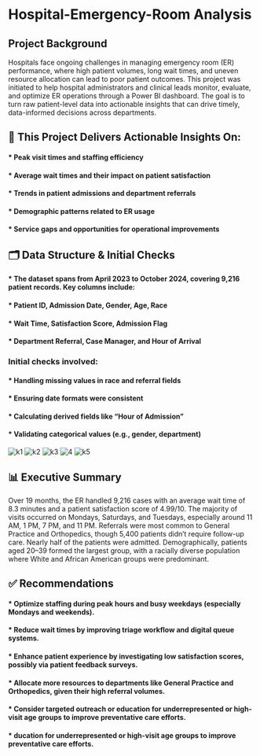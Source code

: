 # Hospital-Emergency-Room Analysis
## Project Background
Hospitals face ongoing challenges in managing emergency room (ER) performance, where high patient volumes, long wait times, and uneven resource allocation can lead to poor patient outcomes. This project was initiated to help hospital administrators and clinical leads monitor, evaluate, and optimize ER operations through a Power BI dashboard. The goal is to turn raw patient-level data into actionable insights that can drive timely, data-informed decisions across departments.

## 🎯 This Project Delivers Actionable Insights On:
#### * Peak visit times and staffing efficiency
#### * Average wait times and their impact on patient satisfaction
#### * Trends in patient admissions and department referrals
#### * Demographic patterns related to ER usage
#### * Service gaps and opportunities for operational improvements

## 🗂️ Data Structure & Initial Checks
#### * The dataset spans from April 2023 to October 2024, covering 9,216 patient records. Key columns include:
#### * Patient ID, Admission Date, Gender, Age, Race
#### * Wait Time, Satisfaction Score, Admission Flag
#### * Department Referral, Case Manager, and Hour of Arrival
### Initial checks involved:

#### * Handling missing values in race and referral fields
#### * Ensuring date formats were consistent
#### * Calculating derived fields like “Hour of Admission”
#### * Validating categorical values (e.g., gender, department)
![k1](https://github.com/user-attachments/assets/e2998aa4-0f0e-450b-bbad-60d55594e38f)
![k2](https://github.com/user-attachments/assets/591a6167-38d2-4a99-8111-6b7be9ec5fd4)
![k3](https://github.com/user-attachments/assets/997212e5-a2d9-49c1-b51f-44943b4dbc5a)
![4](https://github.com/user-attachments/assets/bbd9f473-b0bc-487e-803e-2e1c9fb4f57b)
![k5](https://github.com/user-attachments/assets/8b8a96ea-97f3-409e-9a2e-c64ba3d432ea)


## 📊 Executive Summary
Over 19 months, the ER handled 9,216 cases with an average wait time of 8.3 minutes and a patient satisfaction score of 4.99/10. The majority of visits occurred on Mondays, Saturdays, and Tuesdays, especially around 11 AM, 1 PM, 7 PM, and 11 PM.
Referrals were most common to General Practice and Orthopedics, though 5,400 patients didn’t require follow-up care. Nearly half of the patients were admitted.
Demographically, patients aged 20–39 formed the largest group, with a racially diverse population where White and African American groups were predominant.

## ✅ Recommendations
#### * Optimize staffing during peak hours and busy weekdays (especially Mondays and weekends).
#### * Reduce wait times by improving triage workflow and digital queue systems.
#### * Enhance patient experience by investigating low satisfaction scores, possibly via patient feedback surveys.
#### * Allocate more resources to departments like General Practice and Orthopedics, given their high referral volumes.
#### * Consider targeted outreach or education for underrepresented or high-visit age groups to improve preventative care efforts.
#### * ducation for underrepresented or high-visit age groups to improve preventative care efforts.
